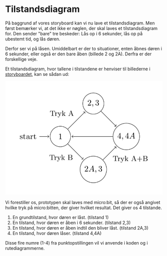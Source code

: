 # Tilstandsdiagram
På baggrund af vores storyboard kan vi nu lave et tilstandsdiagram. Men først bemærker vi, at det ikke er nøglen, der skal laves et tilstandsdiagram for. Den sender "bare" tre beskeder: Lås op i 6 sekunder, lås op på ubestemt tid, og lås døren.

Derfor ser vi på låsen. Umiddelbart er der to situationer, enten åbnes døren i 6 sekunder, eller også er den bare åben (billede 2 og 2A). Derfra er der forskellige veje.

Et tilstandsdiagram, hvor tallene i tilstandene er henviser til billederne i [storyboardet](./storyboardeks.md), kan se sådan ud:

![Tilstandsdiagram](./assets/tilstand.png)

Vi forestiller os, prototypen skal laves med micro:bit, så der er også angivet hvilke tryk på micro:bitten, der giver hvilket resultat. Det giver os 4 tilstande. 
1. En grundtilstand, hvor døren er låst. (tilstand 1)
2. En tilstand, hvor døren er åben i 6 sekunder. (tilstand 2,3)
3. En tilstand, hvor døren er åben indtil den bliver låst. (tilstand 2A,3)
4. En tilstand, hvor døren låser. (tilstand 4,4A)

Disse fire numre (1-4) fra punktopstillingen vil vi anvende i koden og i rutediagrammerne.